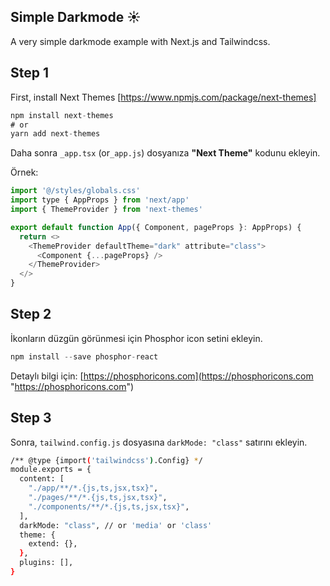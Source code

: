 ## Simple Darkmode ☀️
A very simple darkmode example with Next.js and Tailwindcss.

## Step 1
First, install Next Themes [https://www.npmjs.com/package/next-themes]

```javascript
npm install next-themes
# or
yarn add next-themes
```
Daha sonra `_app.tsx` (or`_app.js`) dosyanıza **"Next Theme"** kodunu ekleyin.

Örnek:
```javascript
import '@/styles/globals.css'
import type { AppProps } from 'next/app'
import { ThemeProvider } from 'next-themes'

export default function App({ Component, pageProps }: AppProps) {
  return <>
    <ThemeProvider defaultTheme="dark" attribute="class">
      <Component {...pageProps} />
    </ThemeProvider>
  </>
}
```

## Step 2
İkonların düzgün görünmesi için Phosphor icon setini ekleyin.

```javascript
npm install --save phosphor-react
```
Detaylı bilgi için: [https://phosphoricons.com](https://phosphoricons.com "https://phosphoricons.com")

## Step 3
Sonra, `tailwind.config.js` dosyasına `darkMode: "class"` satırını ekleyin.

```bash
/** @type {import('tailwindcss').Config} */
module.exports = {
  content: [
    "./app/**/*.{js,ts,jsx,tsx}",
    "./pages/**/*.{js,ts,jsx,tsx}",
    "./components/**/*.{js,ts,jsx,tsx}",
  ],
  darkMode: "class", // or 'media' or 'class'
  theme: {
    extend: {},
  },
  plugins: [],
}
```
